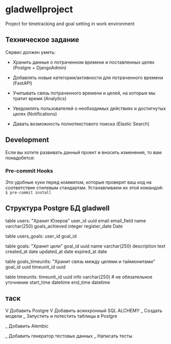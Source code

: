 # gladwellproject
Project for timetracking and goal setting in work environment

## Техническое задание
Сервис должен уметь:
- Хранить данные о потраченном времени и поставленных целях (Postgre + DjangoAdmin)
- Добавлять новые категории/активности для потраченного времени (FastAPI)

- Учитывать связь потраченного времени и целей, на которые мы тратит время (Analytics)
- Уведомлять пользователей о необходимых действиях и достигнутых целях (Notifications)
- Давать возможность полнотекстового поиска (Elastic Search)

## Development
Если вы хотите развивать данный проект и вносить изменения, то вам понадобятся:
### Pre-commit Hooks
Это удобные хуки перед коммитом, которые проверят ваш код на соответствие стилевым стандартам. Устанавливаем их этой командой:
```$ pre-commit install```


## Структура Postgre БД gladwell

table users:
		"Хранит Юзеров"
		user_id uuid
		email email_field
		name varchar(250)
		goals_achieved integer
		register_date Date


table users_goals:
		user_id
		goal_id

table goals:
		"Хранит цели"
		goal_id uuid
		name varchar(250)
		description text
		created_at date
		updated_at date
		expired_at date

table goals_timeunits:
		"Хранит связь между целями и таймюнитами"
		goal_id uuid
		timeunit_id uuid

table timeunits:
		timeunit_id uuid
		info varchar(250) # не обязательное уточнение
		start_time datetime
		end_time datetime

## таск
V Добавить Postgre
V Добавить асинхронный SQL ALCHEMY
_ Создать модели
_ Запустить и потестить таблицы в Postgre

_ Добавить Alembic

_ Добавить генератор тестовых данных
_ Написать тесты
